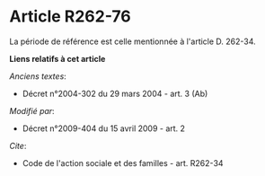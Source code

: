# Article R262-76

La période de référence est celle mentionnée à l'article D. 262-34.

**Liens relatifs à cet article**

_Anciens textes_:

  - Décret n°2004-302 du 29 mars 2004 - art. 3 (Ab)

_Modifié par_:

  - Décret n°2009-404 du 15 avril 2009 - art. 2

_Cite_:

  - Code de l'action sociale et des familles - art. R262-34

